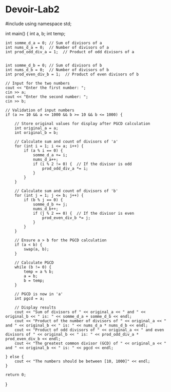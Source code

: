 # Devoir-Lab2
#include <iostream>
using namespace std;

int main() {
    int a, b;
    int temp;

    int somme_d_a = 0; // Sum of divisors of a
    int nums_d_a = 0;  // Number of divisors of a
    int prod_odd_div_a = 1;  // Product of odd divisors of a


    int somme_d_b = 0; // Sum of divisors of b
    int nums_d_b = 0;  // Number of divisors of b
    int prod_even_div_b = 1;  // Product of even divisors of b

    // Input for the two numbers
    cout << "Enter the first number: ";
    cin >> a;
    cout << "Enter the second number: ";
    cin >> b;

    // Validation of input numbers
    if (a >= 10 && a <= 1000 && b >= 10 && b <= 1000) {
        
        // Store original values for display after PGCD calculation
        int original_a = a;
        int original_b = b;

        // Calculate sum and count of divisors of 'a'
        for (int i = 1; i <= a; i++) {
            if (a % i == 0) {
                somme_d_a += i;
                nums_d_a++;
                if (i % 2 != 0) {  // If the divisor is odd
                    prod_odd_div_a *= i;
                }
            }
        }

        // Calculate sum and count of divisors of 'b'
        for (int j = 1; j <= b; j++) {
            if (b % j == 0) {
                somme_d_b += j;
                nums_d_b++;
                if (j % 2 == 0) {  // If the divisor is even
                    prod_even_div_b *= j;
                }
            }
        }

        // Ensure a > b for the PGCD calculation
        if (a < b) {
            swap(a, b);
        }

        // Calculate PGCD 
        while (b != 0) {
            temp = a % b;
            a = b;
            b = temp;
        }

        // PGCD is now in 'a'
        int pgcd = a;

        // Display results
        cout << "Sum of divisors of " << original_a << " and " << original_b << " is: " << somme_d_a + somme_d_b << endl;
        cout << "Product of the number of divisors of " << original_a << " and " << original_b << " is: " << nums_d_a * nums_d_b << endl;
        cout << "Product of odd divisors of " << original_a << " and even divisors of " << original_b << " is: " << prod_odd_div_a * prod_even_div_b << endl;
        cout << "The greatest common divisor (GCD) of " << original_a << " and " << original_b << " is: " << pgcd << endl;
        
    } else {
        cout << "The numbers should be between [10, 1000]" << endl;
    }

    return 0;
}
